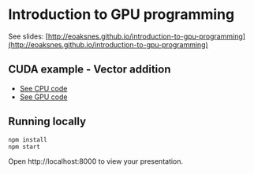 # Introduction to GPU programming 

See slides: [http://eoaksnes.github.io/introduction-to-gpu-programming](http://eoaksnes.github.io/introduction-to-gpu-programming)

## CUDA example - Vector addition

* [See CPU code](code-examples/vectorAdd.c)
* [See GPU code](code-examples/vectorAdd.cu)

## Running locally

```
npm install
npm start
```

Open http://localhost:8000 to view your presentation.
